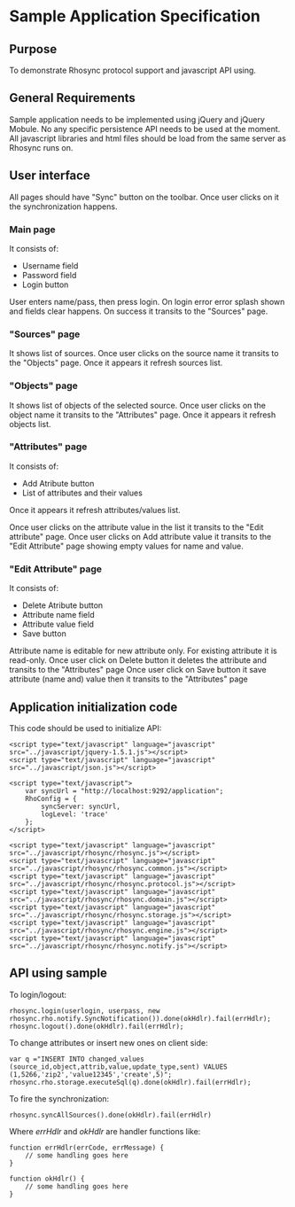 Sample Application Specification
==

## Purpose

To demonstrate Rhosync protocol support and javascript API using.

## General Requirements

Sample application needs to be implemented using jQuery and jQuery Mobule. No any specific persistence API needs to
be used at the moment. All javascript libraries and html files should be load from the same server as Rhosync runs on.

## User interface

All pages should have "Sync" button on the toolbar. Once user clicks on it the synchronization happens.

### Main page

It consists of:

* Username field
* Password field
* Login button

User enters name/pass, then press login. On login error error splash shown and fields clear happens. On success it transits to the "Sources" page.

### "Sources" page

It shows list of sources. Once user clicks on the source name it transits to the "Objects" page.
Once it appears it refresh sources list.

### "Objects" page

It shows list of objects of the selected source. Once user clicks on the object name it transits to the "Attributes" page.
Once it appears it refresh objects list.

### "Attributes" page

It consists of:

* Add Atribute button
* List of attributes and their values

Once it appears it refresh attributes/values list.

Once user clicks on the attribute value in the list it transits to the "Edit attribute" page.
Once user clicks on Add attribute value it transits to the "Edit Attribute" page showing empty values for name and value.

### "Edit Attribute" page

It consists of:

* Delete Atribute button
* Attribute name field
* Attribute value field
* Save button

Attribute name is editable for new attribute only. For existing attribute it is read-only.
Once user click on Delete button it deletes the attribute and transits to the "Attributes" page
Once user click on Save button it save attribute (name and) value then it transits to the "Attributes" page

## Application initialization code

This code should be used to initialize API:

    <script type="text/javascript" language="javascript" src="../javascript/jquery-1.5.1.js"></script>
    <script type="text/javascript" language="javascript" src="../javascript/json.js"></script>

    <script type="text/javascript">
        var syncUrl = "http://localhost:9292/application";
        RhoConfig = {
            syncServer: syncUrl,
            logLevel: 'trace'
        };
    </script>

    <script type="text/javascript" language="javascript" src="../javascript/rhosync/rhosync.js"></script>
    <script type="text/javascript" language="javascript" src="../javascript/rhosync/rhosync.common.js"></script>
    <script type="text/javascript" language="javascript" src="../javascript/rhosync/rhosync.protocol.js"></script>
    <script type="text/javascript" language="javascript" src="../javascript/rhosync/rhosync.domain.js"></script>
    <script type="text/javascript" language="javascript" src="../javascript/rhosync/rhosync.storage.js"></script>
    <script type="text/javascript" language="javascript" src="../javascript/rhosync/rhosync.engine.js"></script>
    <script type="text/javascript" language="javascript" src="../javascript/rhosync/rhosync.notify.js"></script>

## API using sample

To login/logout:

    rhosync.login(userlogin, userpass, new rhosync.rho.notify.SyncNotification()).done(okHdlr).fail(errHdlr);
    rhosync.logout().done(okHdlr).fail(errHdlr);

To change attributes or insert new ones on client side:

    var q ="INSERT INTO changed_values (source_id,object,attrib,value,update_type,sent) VALUES (1,5266,'zip2','value12345','create',5)";
    rhosync.rho.storage.executeSql(q).done(okHdlr).fail(errHdlr);

To fire the synchronization:

    rhosync.syncAllSources().done(okHdlr).fail(errHdlr)

Where *errHdlr* and *okHdlr* are handler functions like:

    function errHdlr(errCode, errMessage) {
        // some handling goes here
    }

    function okHdlr() {
        // some handling goes here
    }

